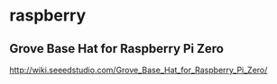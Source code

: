 # raspberry
## Grove Base Hat for Raspberry Pi Zero
http://wiki.seeedstudio.com/Grove_Base_Hat_for_Raspberry_Pi_Zero/

